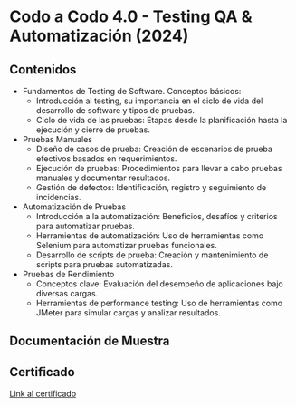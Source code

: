 # Codo a Codo 4.0 - Testing QA & Automatización (2024)
## Contenidos

* Fundamentos de Testing de Software. Conceptos básicos:
  - Introducción al testing, su importancia en el ciclo de vida del desarrollo de software y tipos de pruebas.
  - Ciclo de vida de las pruebas: Etapas desde la planificación hasta la ejecución y cierre de pruebas.
* Pruebas Manuales
  - Diseño de casos de prueba: Creación de escenarios de prueba efectivos basados en requerimientos.
  - Ejecución de pruebas: Procedimientos para llevar a cabo pruebas manuales y documentar resultados.
  - Gestión de defectos: Identificación, registro y seguimiento de incidencias.
* Automatización de Pruebas
  - Introducción a la automatización: Beneficios, desafíos y criterios para automatizar pruebas.
  - Herramientas de automatización: Uso de herramientas como Selenium para automatizar pruebas funcionales.
  - Desarrollo de scripts de prueba: Creación y mantenimiento de scripts para pruebas automatizadas.
* Pruebas de Rendimiento
  - Conceptos clave: Evaluación del desempeño de aplicaciones bajo diversas cargas.
  - Herramientas de performance testing: Uso de herramientas como JMeter para simular cargas y analizar resultados.

## Documentación de Muestra 

## Certificado
[Link al certificado](https://drive.google.com/file/d/1TyCKzcCIFte41blHUbVC2q4iKBGjvcnv/view?usp=drive_link)

